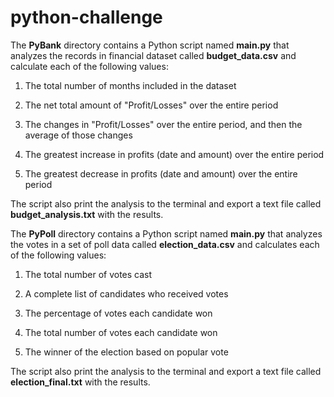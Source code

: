 # python-challenge

  The **PyBank** directory contains a Python script named **main.py** that analyzes the records in financial dataset called **budget_data.csv** and calculate each of the following values:

  1. The total number of months included in the dataset

  2. The net total amount of "Profit/Losses" over the entire period

  3. The changes in "Profit/Losses" over the entire period, and then the average of those changes

  4. The greatest increase in profits (date and amount) over the entire period

  5. The greatest decrease in profits (date and amount) over the entire period
  
  The script also print the analysis to the terminal and export a text file called **budget_analysis.txt** with the results.
  
  

  
  The **PyPoll** directory contains a Python script named **main.py** that analyzes the votes in a set of poll data called **election_data.csv** and calculates each of the following values:

  1. The total number of votes cast

  2. A complete list of candidates who received votes

  3. The percentage of votes each candidate won

  4. The total number of votes each candidate won

  5. The winner of the election based on popular vote
  
  The script also print the analysis to the terminal and export a text file called **election_final.txt** with the results.

